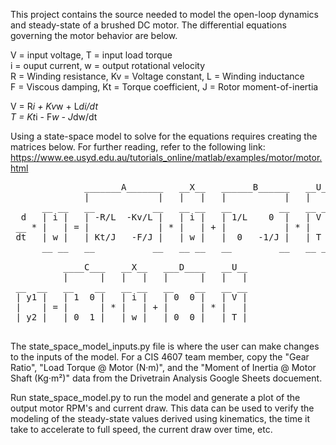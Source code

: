 This project contains the source needed to model the open-loop dynamics and
steady-state of a brushed DC motor.  The differential equations governing
the motor behavior are below.

V = input voltage, T = input load torque<br>
i = ouput current, w = output rotational velocity<br>
R = Winding resistance, Kv = Voltage constant, L = Winding inductance<br>
F = Viscous damping, Kt = Torque coefficient, J = Rotor moment-of-inertia<br>

V = R*i  + Kv*w + L*di/dt<br>
T = Kt*i - F*w  - J*dw/dt<br>


Using a state-space model to solve for the equations requires creating the
matrices below.  For further reading, refer to the following link:  
https://www.ee.usyd.edu.au/tutorials_online/matlab/examples/motor/motor.html
<pre>
              _______A_______   __X__   ______B______   __U__
              |             |   |   |   |           |   |   |
      __ __   __           __   __ __   __         __   __ __
  d   | i |   | -R/L  -Kv/L |   | i |   | 1/L    0  |   | V |
 __ * |   | = |             | * |   | + |           | * |   |
 dt   | w |   | Kt/J   -F/J |   | w |   |  0   -1/J |   | T |
      __ __   __           __   __ __   __         __   __ __

          ____C___   __X__   ___D____   __U__
          |      |   |   |   |      |   |   |
 __  __   __    __   __ __   __    __   __ __
 | y1 |   | 1  0 |   | i |   | 0  0 |   | V |
 |    | = |      | * |   | + |      | * |   |
 | y2 |   | 0  1 |   | w |   | 0  0 |   | T |
 __  __   __    __   __ __   __    __   __ __
</pre>

The state_space_model_inputs.py file is where the user can make changes to
the inputs of the model.  For a CIS 4607 team member, copy the 
"Gear Ratio", "Load Torque @ Motor (N·m)", and the 
"Moment of Inertia @ Motor Shaft (Kg·m²)" data from the Drivetrain Analysis
Google Sheets docuement.

Run state_space_model.py to run the model and generate a plot of the output
motor RPM's and current draw.  This data can be used to verify the modeling
of the steady-state values derived using kinematics, the time it take to
accelerate to full speed, the current draw over time, etc.
